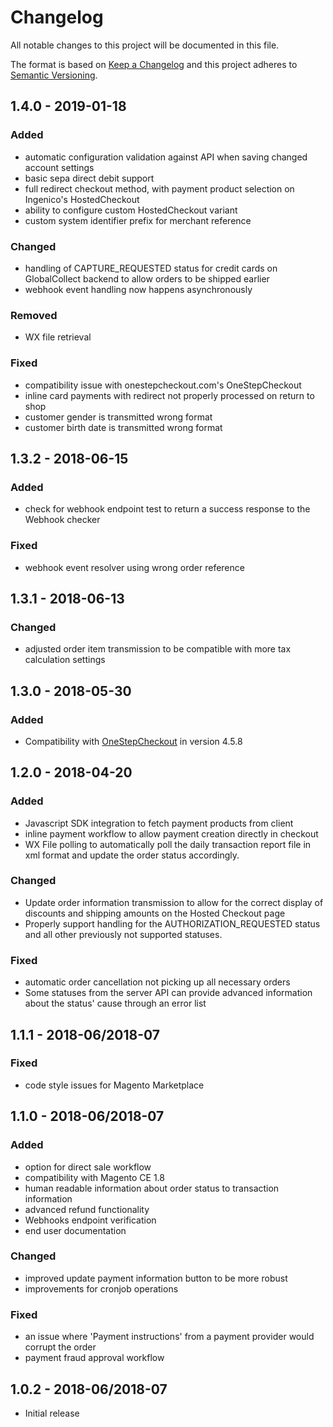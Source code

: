 # Changelog
All notable changes to this project will be documented in this file.

The format is based on [Keep a Changelog](http://keepachangelog.com/en/1.0.0/)
and this project adheres to [Semantic Versioning](http://semver.org/spec/v2.0.0.html).

## 1.4.0 - 2019-01-18

### Added
- automatic configuration validation against API when saving changed account settings
- basic sepa direct debit support
- full redirect checkout method, with payment product selection on Ingenico's HostedCheckout
- ability to configure custom HostedCheckout variant
- custom system identifier prefix for merchant reference

### Changed
- handling of CAPTURE_REQUESTED status for credit cards on GlobalCollect backend to allow orders to be shipped earlier
- webhook event handling now happens asynchronously

### Removed
- WX file retrieval

### Fixed
- compatibility issue with onestepcheckout.com's OneStepCheckout
- inline card payments with redirect not properly processed on return to shop
- customer gender is transmitted wrong format
- customer birth date is transmitted wrong format

## 1.3.2 - 2018-06-15

### Added
- check for webhook endpoint test to return a success response to the Webhook checker

### Fixed
- webhook event resolver using wrong order reference

## 1.3.1 - 2018-06-13

### Changed
- adjusted order item transmission to be compatible with more tax calculation settings

## 1.3.0 - 2018-05-30

### Added
- Compatibility with [OneStepCheckout](https://www.onestepcheckout.com/) in version 4.5.8

## 1.2.0 - 2018-04-20

### Added
- Javascript SDK integration to fetch payment products from client
- inline payment workflow to allow payment creation directly in checkout
- WX File polling to automatically poll the daily transaction report file in xml format and update the order status accordingly.

### Changed
- Update order information transmission to allow for the correct display of discounts and shipping amounts on the Hosted Checkout page
- Properly support handling for the AUTHORIZATION_REQUESTED status and all other previously not supported statuses.

### Fixed
- automatic order cancellation not picking up all necessary orders
- Some statuses from the server API can provide advanced information about the status' cause through an error list

## 1.1.1 - 2018-06/2018-07

### Fixed
- code style issues for Magento Marketplace

## 1.1.0 - 2018-06/2018-07

### Added
- option for direct sale workflow
- compatibility with Magento CE 1.8
- human readable information about order status to transaction information
- advanced refund functionality
- Webhooks endpoint verification
- end user documentation

### Changed
- improved update payment information button to be more robust
- improvements for cronjob operations

### Fixed
- an issue where 'Payment instructions' from a payment provider would corrupt the order
- payment fraud approval workflow

## 1.0.2 - 2018-06/2018-07
- Initial release
